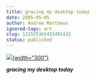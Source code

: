 ```yaml
---
title: gracing my desktop today
date: 2005-05-05
author: Andrew Matthews
ignored-tags: art
slug: 111525365431491432
status: published
---
```


[![](http://tn3-1.deviantart.com/300W/fs5.deviantart.com/i/2005/124/4/b/DiGiTAL_iSLANDS_OF_DREAMS_by_DiGiTALMAGiC.jpg){width="300"}](http://www.deviantart.com/view/17957401/)

***gracing my desktop today***
